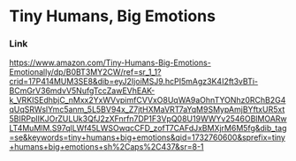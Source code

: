 # Tiny Humans, Big Emotions

### Link

https://www.amazon.com/Tiny-Humans-Big-Emotions-Emotionally/dp/B0BT3MY2CW/ref=sr_1_1?crid=17P414MUM3SE8&dib=eyJ2IjoiMSJ9.hcPI5mAgz3K4I2ft3vBTi-BCmGrV36mdvV5NufgTccZawEVhEAK-k_VRKISEdhbjC_nMxx2YxWVvpimfCVVxO8UqWA9aOhnTYONhz0RChB2G4qUqSRWslYmc5anm_5L5BV94x_Z7jtHXMaVRT7aYqM9SMypAmjBYftxUR5xt5BIRPplIKJOrZULUk3QfJ2zXFnrfn7DP1F3VpQ08U19WWYv2546OBlMOARwLT4MuMlM.S97qlLWf45LWSOwqcCFD_zofT7CAFdJxBMXjrM6M5fg&dib_tag=se&keywords=tiny+humans+big+emotions&qid=1732760600&sprefix=tiny+humans+big+emotions+sh%2Caps%2C437&sr=8-1